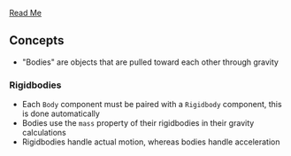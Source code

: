 [Read Me](../README.md)

## Concepts

- "Bodies" are objects that are pulled toward each other through gravity

### Rigidbodies
- Each `Body` component must be paired with a `Rigidbody` component, this is done automatically
- Bodies use the `mass` property of their rigidbodies in their gravity calculations
- Rigidbodies handle actual motion, whereas bodies handle acceleration